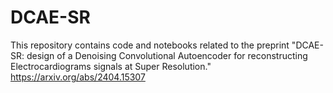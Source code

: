 # DCAE-SR
This repository contains code and notebooks related to the preprint "DCAE-SR: design of a Denoising Convolutional Autoencoder for reconstructing Electrocardiograms signals at Super Resolution." 
https://arxiv.org/abs/2404.15307
